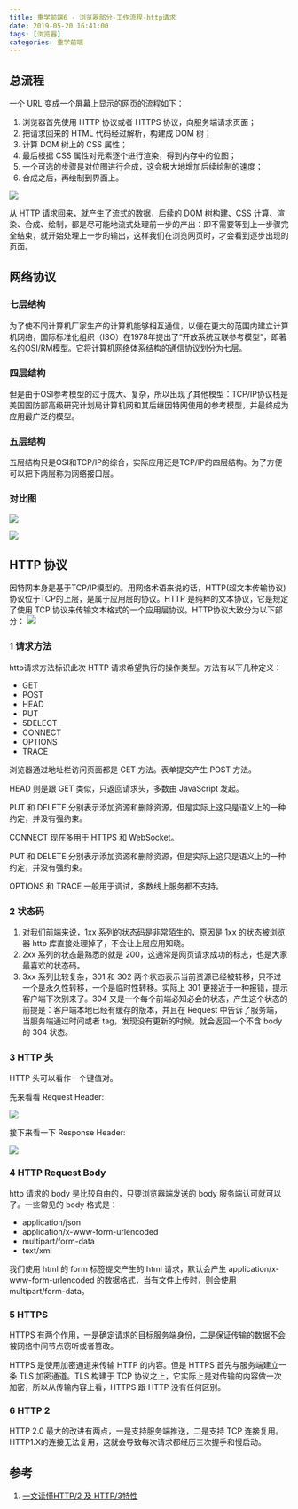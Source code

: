 ```yaml
---
title: 重学前端6 - 浏览器部分-工作流程-http请求
date: 2019-05-20 16:41:00
tags: [浏览器]
categories: 重学前端
---
```


## 总流程

一个 URL 变成一个屏幕上显示的网页的流程如下：

1. 浏览器首先使用 HTTP 协议或者 HTTPS 协议，向服务端请求页面；
2. 把请求回来的 HTML 代码经过解析，构建成 DOM 树；
3. 计算 DOM 树上的 CSS 属性；
4. 最后根据 CSS 属性对元素逐个进行渲染，得到内存中的位图；
5. 一个可选的步骤是对位图进行合成，这会极大地增加后续绘制的速度；
6. 合成之后，再绘制到界面上。
<!-- more -->

![](https://i.imgur.com/1rn8Hm5.jpg)

从 HTTP 请求回来，就产生了流式的数据，后续的 DOM 树构建、CSS 计算、渲染、合成、绘制，都是尽可能地流式处理前一步的产出：即不需要等到上一步骤完全结束，就开始处理上一步的输出，这样我们在浏览网页时，才会看到逐步出现的页面。
## 网络协议

### 七层结构
为了使不同计算机厂家生产的计算机能够相互通信，以便在更大的范围内建立计算机网络，国际标准化组织（ISO）在1978年提出了“开放系统互联参考模型”，即著名的OSI/RM模型。它将计算机网络体系结构的通信协议划分为七层。  

### 四层结构
但是由于OSI参考模型的过于庞大、复杂，所以出现了其他模型：TCP/IP协议栈是美国国防部高级研究计划局计算机网和其后继因特网使用的参考模型，并最终成为应用最广泛的模型。

### 五层结构


五层结构只是OSI和TCP/IP的综合，实际应用还是TCP/IP的四层结构。为了方便可以把下两层称为网络接口层。

### 对比图
![](https://i.imgur.com/ksPED3s.png)

![](https://i.imgur.com/0mT1MUW.png)

## HTTP 协议
因特网本身是基于TCP/IP模型的。用网络术语来说的话，HTTP(超文本传输协议)协议位于TCP的上层，是属于应用层的协议。HTTP 是纯粹的文本协议，它是规定了使用 TCP 协议来传输文本格式的一个应用层协议。HTTP协议大致分为以下部分：
![](https://i.imgur.com/8PyDnjf.jpg)


### 1 请求方法
http请求方法标识此次 HTTP 请求希望执行的操作类型。方法有以下几种定义：

- GET 
- POST
- HEAD
- PUT
- 5DELECT
- CONNECT
- OPTIONS
- TRACE

浏览器通过地址栏访问页面都是 GET 方法。表单提交产生 POST 方法。  
   
HEAD 则是跟 GET 类似，只返回请求头，多数由 JavaScript 发起。  

PUT 和 DELETE 分别表示添加资源和删除资源，但是实际上这只是语义上的一种约定，并没有强约束。  

CONNECT 现在多用于 HTTPS 和 WebSocket。

PUT 和 DELETE 分别表示添加资源和删除资源，但是实际上这只是语义上的一种约定，并没有强约束。

OPTIONS 和 TRACE 一般用于调试，多数线上服务都不支持。

### 2 状态码
1. 对我们前端来说，1xx 系列的状态码是非常陌生的，原因是 1xx 的状态被浏览器 http 库直接处理掉了，不会让上层应用知晓。
2. 2xx 系列的状态最熟悉的就是 200，这通常是网页请求成功的标志，也是大家最喜欢的状态码。
3. 3xx 系列比较复杂，301 和 302 两个状态表示当前资源已经被转移，只不过一个是永久性转移，一个是临时性转移。实际上 301 更接近于一种报错，提示客户端下次别来了。304 又是一个每个前端必知必会的状态，产生这个状态的前提是：客户端本地已经有缓存的版本，并且在 Request 中告诉了服务端，当服务端通过时间或者 tag，发现没有更新的时候，就会返回一个不含 body 的 304 状态。

### 3 HTTP 头
HTTP 头可以看作一个键值对。

先来看看 Request Header:

![](https://i.imgur.com/QEpJWGq.png)

接下来看一下 Response Header:

![](https://i.imgur.com/pMR2iD3.png)

### 4 HTTP Request Body
http 请求的 body 是比较自由的，只要浏览器端发送的 body 服务端认可就可以了。一些常见的 body 格式是：

- application/json
- application/x-www-form-urlencoded
- multipart/form-data
- text/xml

我们使用 html 的 form 标签提交产生的 html 请求，默认会产生 application/x-www-form-urlencoded 的数据格式，当有文件上传时，则会使用 multipart/form-data。

### 5 HTTPS
HTTPS 有两个作用，一是确定请求的目标服务端身份，二是保证传输的数据不会被网络中间节点窃听或者篡改。

HTTPS 是使用加密通道来传输 HTTP 的内容。但是 HTTPS 首先与服务端建立一条 TLS 加密通道。TLS 构建于 TCP 协议之上，它实际上是对传输的内容做一次加密，所以从传输内容上看，HTTPS 跟 HTTP 没有任何区别。

### 6 HTTP 2
HTTP 2.0 最大的改进有两点，一是支持服务端推送，二是支持 TCP 连接复用。HTTP1.X的连接无法复用，这就会导致每次请求都经历三次握手和慢启动。

## 参考
1. [一文读懂HTTP/2 及 HTTP/3特性](https://mp.weixin.qq.com/s/hjxU-rjr-ISk0rzeQHAIeA)
